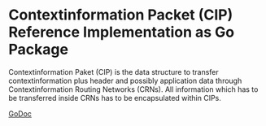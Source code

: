 # Contextinformation Packet (CIP) Reference Implementation as Go Package
Contextinformation Paket (CIP) is the data structure to transfer contextinformation
plus header and possibly application data through Contextinformation Routing Networks (CRNs).
All information which has to be transferred inside CRNs has to be encapsulated within CIPs.

[GoDoc](https://godoc.org/github.com/stefanhans/golang-contexting/ctx)